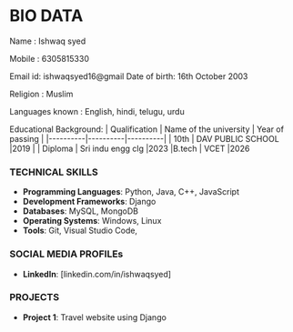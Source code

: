 # BIO DATA
Name : Ishwaq syed

Mobile : 6305815330

Email id: ishwaqsyed16@gmail
Date of birth: 16th October 2003

Religion : Muslim

Languages known : English, hindi, telugu, urdu


Educational Background:
| Qualification | Name of the university | Year of passing |
|----------|----------|----------|
| 10th  | DAV PUBLIC SCHOOL   |2019   |
| Diploma   | Sri indu engg clg   |2023
|B.tech | VCET |2026

### TECHNICAL SKILLS
- **Programming Languages**: Python, Java, C++, JavaScript
- **Development Frameworks**: Django
- **Databases**: MySQL, MongoDB
- **Operating Systems**: Windows, Linux
- **Tools**: Git, Visual Studio Code, 
### SOCIAL MEDIA PROFILEs
- **LinkedIn**: [linkedin.com/in/ishwaqsyed]
### PROJECTS
- **Project 1**: Travel website using Django